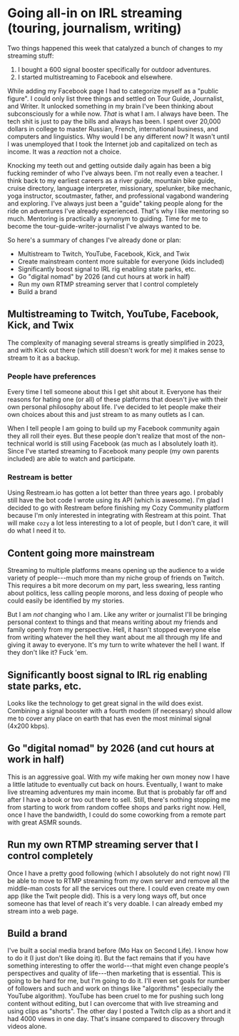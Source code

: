 # Going all-in on IRL streaming (touring, journalism, writing)

Two things happened this week that catalyzed a bunch of changes to my streaming stuff:

1. I bought a 600 signal booster specifically for outdoor adventures.
1. I started multistreaming to Facebook and elsewhere.

While adding my Facebook page I had to categorize myself as a "public figure". I could only list three things and settled on Tour Guide, Journalist, and Writer. It unlocked something in my brain I've been thinking about subconsciously for a while now. *That* is what I am. I always have been. The tech shit is just to pay the bills and always has been. I spent over 20,000 dollars in college to master Russian, French, international business, and computers and linguistics. Why would I be any different now? It wasn't until I was unemployed that I took the Internet job and capitalized on tech as income. It was a *reaction* not a choice.

Knocking my teeth out and getting outside daily again has been a big fucking reminder of who I've always been. I'm not really even a teacher. I think back to my earliest careers as a river guide, mountain bike guide, cruise directory, language interpreter, missionary, spelunker, bike mechanic, yoga instructor, scoutmaster, father, and professional vagabond wandering and exploring. I've always just been a "guide" taking people along for the ride on adventures I've already experienced. That's why I like mentoring so much. Mentoring is practically a synonym to guiding. Time for me to become the tour-guide-writer-journalist I've always wanted to be.

So here's a summary of changes I've already done or plan:

* Multistream to Twitch, YouTube, Facebook, Kick, and Twix
* Create mainstream content more suitable for everyone (kids included)
* Significantly boost signal to IRL rig enabling state parks, etc.
* Go "digital nomad" by 2026 (and cut hours at work in half)
* Run my own RTMP streaming server that I control completely
* Build a brand

## Multistreaming to Twitch, YouTube, Facebook, Kick, and Twix

The complexity of managing several streams is greatly simplified in 2023, and with Kick out there (which still doesn't work for me) it makes sense to stream to it as a backup.

### People have preferences

Every time I tell someone about this I get shit about it. Everyone has their reasons for hating one (or all) of these platforms that doesn't jive with their own personal philosophy about life. I've decided to let people make their own choices about this and just stream to as many outlets as I can.

When I tell people I am going to build up my Facebook community again they all roll their eyes. But these people don't realize that most of the non-technical world is still using Facebook (as much as I absolutely loath it). Since I've started streaming to Facebook many people (my own parents included) are able to watch and participate.

### Restream is better

Using Restream.io has gotten a lot better than three years ago. I probably still have the bot code I wrote using its API (which is awesome). I'm glad I decided to go with Restream before finishing my Cozy Community platform because I'm only interested in integrating with Restream at this point. That will make `cozy` a lot less interesting to a lot of people, but I don't care, it will do what I need it to.

## Content going more mainstream

Streaming to multiple platforms means opening up the audience to a wide variety of people---much more than my niche group of friends on Twitch. This requires a bit more decorum on my part, less swearing, less ranting about politics, less calling people morons, and less doxing of people who could easily be identified by my stories.

But I am *not* changing who I am. Like any writer or journalist I'll be bringing personal context to things and that means writing about my friends and family openly from my perspective. Hell, it hasn't stopped everyone else from writing whatever the hell they want about me all through my life and giving it away to everyone. It's my turn to write whatever the hell I want. If they don't like it? Fuck 'em.

## Significantly boost signal to IRL rig enabling state parks, etc.

Looks like the technology to get great signal in the wild does exist. Combining a signal booster with a fourth modem (if necessary) should allow me to cover any place on earth that has even the most minimal signal (4x200 kbps).

## Go "digital nomad" by 2026 (and cut hours at work in half)

This is an aggressive goal. With my wife making her own money now I have a little latitude to eventually cut back on hours. Eventually, I want to make live streaming adventures my main income. But that is probably far off and after I have a book or two out there to sell. Still, there's nothing stopping me from starting to work from random coffee shops and parks right now. Hell, once I have the bandwidth, I could do some coworking from a remote part with great ASMR sounds.

## Run my own RTMP streaming server that I control completely

Once I have a pretty good following (which I absolutely do not right now) I'll be able to move to RTMP streaming from my own server and remove all the middle-man costs for all the services out there. I could even create my own app (like the Twit people did). This is a very long ways off, but once someone has that level of reach it's very doable. I can already embed my stream into a web page.

## Build a brand

I've built a social media brand before (Mo Hax on Second Life). I know how to do it (I just don't like doing it). But the fact remains that if you have something interesting to offer the world---that might even change people's perspectives and quality of life---then marketing that is essential. This is going to be hard for me, but I'm going to do it. I'll even set goals for number of followers and such and work on things like "algorithms" (especially the YouTube algorithm). YouTube has been cruel to me for pushing such long content without editing, but I can overcome that with live streaming and using clips as "shorts". The other day I posted a Twitch clip as a short and it had 4000 views in one day. That's insane compared to discovery through videos alone.
